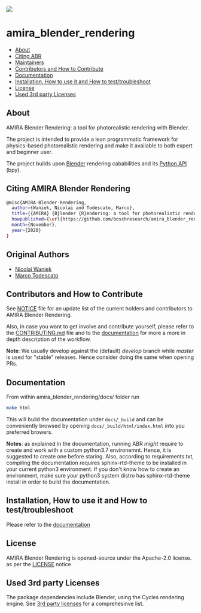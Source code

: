![](./media/ABR_rgb_mask.gif)

# amira_blender_rendering

* [About](#about)
* [Citing ABR](#citing)
* [Maintainers](#authors)
* [Contributors and How to Contribute](#contributors)
* [Documentation](#docs)
* [Installation, How to use it and How to test/troubleshoot](#use)
* [License](#license)
* [Used 3rd party Licenses](#licenses)


## About<a name="about"></a>

AMIRA Blender Rendering: a tool for photorealistic rendering with Blender.

The project is intended to provide a lean programmatic framework for
physics-based photorealistic rendering and make it available to both expert
and beginner user.

The project builds upon [Blender](https://www.blender.org) rendering cababilities and its [Python API](https://docs.blender.org/api/current/index.html) (bpy).

## Citing AMIRA Blender Rendering<a name="citing"></a>

```bash
@misc{AMIRA-Blender-Rendering,
  author={Waniek, Nicolai and Todescato, Marco},
  title={{AMIRA} {B}lender {R}endering: a tool for photorealistic rendering with {B}lender},
  howpublished={\url{https://github.com/boschresearch/amira_blender_rendering}},
  month={November},
  year={2020}
}
```

## Original Authors<a name="authors"></a>

* [Nicolai Waniek](mailto:Nicolai.Waniek@de.bosch.com)
* [Marco Todescato](mailto:Marco.Todescato@de.bosch.com)


## Contributors and How to Contribute<a name="contributors"></a>

See [NOTICE](./NOTICE) file for an update list of the current holders
and contributors to AMIRA Blender Rendering.

Also, in case you want to get involve and contribute yourself, please
refer to the [CONTRIBUTING.md](./CONTRIBUTING.md) file and to the 
[documentation](#docs) for more a more in depth description of the workflow.

**Note**: We usually develop against the (default) *develop* branch while *master* 
is used for "stable" releases. Hence consider doing the same when opening PRs.


## Documentation<a name="docs"></a>

From within amira_blender_rendering/docs/ folder run

```bash
make html
```

This will build the documentation under `docs/_build` and can be conveniently
browsed by opening `docs/_build/html/index.html` into you preferred browers.

**Notes**: as explained in the documentation, running ABR *might* require to create
and work with a custom python3.7 environemnt. Hence, it is suggested to create 
one before staring. Also, according to requirements.txt, compiling the documentation 
requires sphinx-rtd-theme to be installed in your current python3 environment.
If you don't know how to create an environment, make sure your python3 system 
distro has sphinx-rtd-theme install in order to build the documentation.


## Installation, How to use it and How to test/troubleshoot<a name="use"></a>

Please refer to the [documentation](#docs)


## License<a name="license"></a>

AMIRA Blender Rendering is opened-source under the Apache-2.0 license. 
as per the [LICENSE](./LICENSE) notice


## Used 3rd party Licenses<a name="licenses"></a>
 
The package dependencies include Blender, using the Cycles rendering engine.
See [3rd party licenses](./3rd-party-licenses.md) for a comprehesinve list.
